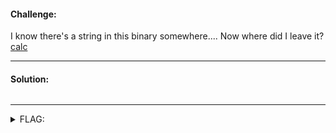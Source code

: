 #### Challenge:

I know there's a string in this binary somewhere.... Now where did I leave it? [calc](./calc ":ignore")

---

#### Solution:

```bash
```

---

<details><summary>FLAG:</summary>

```
utflag{strings_is_op}
```

</details>
<br/>
